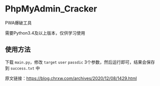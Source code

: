 # PhpMyAdmin_Cracker
PWA爆破工具

需要Python3.4及以上版本，仅供学习使用

## 使用方法

下载 `main.py`，修改 `target` `user` `passdic` 3个参数，然后运行即可，结果会保存到 `success.txt` 中

原文链接：https://blog.chrxw.com/archives/2020/12/08/1429.html
